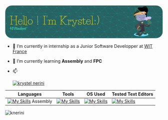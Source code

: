 ![Header](./github-header.png)

- 🔭 I’m currently in internship as a Junior Software Developper at [WIT France](https://www.wit.fr/)

- 🌱 I’m currently learning **Assembly** and **FPC**

- 📫 <p align="left">
<a href="https://linkedin.com/in/krystel nerini" target="blank"><img align="center" src="https://raw.githubusercontent.com/rahuldkjain/github-profile-readme-generator/master/src/images/icons/Social/linked-in-alt.svg" alt="krystel nerini" height="30" width="40" /></a>
</p>

| Languages | Tools | OS Used | Tested Text Editors |
| ----- | ----- | ----- | ----- |
| [![My Skills](https://skillicons.dev/icons?i=bash,c,cpp,django,latex,py&perline=3)](https://skillicons.dev) Assembly | [![My Skills](https://skillicons.dev/icons?i=docker,git,github,postgres,postman&perline=3)](https://skillicons.dev) | [![My Skills](https://skillicons.dev/icons?i=linux,ubuntu,windows&perline=3)](https://skillicons.dev) | [![My Skills](https://skillicons.dev/icons?i=neovim,sublime,vim,vscode&perline=3)](https://skillicons.dev) |


<p><img align="center" src="https://github-readme-stats.vercel.app/api/top-langs?username=knerini&show_icons=true&theme=radical&locale=en&layout=compact" alt="knerini" /></p>

